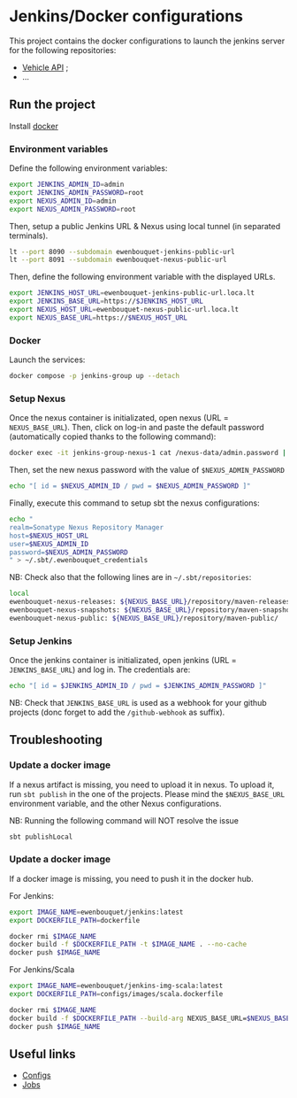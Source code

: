 # Jenkins/Docker configurations

This project contains the docker configurations to launch the jenkins server for the following repositories:
- [Vehicle API](https://github.com/iFairPlay22/Scala-Vehicles-API) ;
- ...

## Run the project

Install [docker](https://www.docker.com/)

### Environment variables

Define the following environment variables: 
```sh
export JENKINS_ADMIN_ID=admin
export JENKINS_ADMIN_PASSWORD=root
export NEXUS_ADMIN_ID=admin
export NEXUS_ADMIN_PASSWORD=root
``` 

Then, setup a public Jenkins URL & Nexus using local tunnel (in separated terminals).
```sh
lt --port 8090 --subdomain ewenbouquet-jenkins-public-url
lt --port 8091 --subdomain ewenbouquet-nexus-public-url
```

Then, define the following environment variable with the displayed URLs.
```sh
export JENKINS_HOST_URL=ewenbouquet-jenkins-public-url.loca.lt
export JENKINS_BASE_URL=https://$JENKINS_HOST_URL
export NEXUS_HOST_URL=ewenbouquet-nexus-public-url.loca.lt
export NEXUS_BASE_URL=https://$NEXUS_HOST_URL
```

### Docker

Launch the services:
```sh
docker compose -p jenkins-group up --detach
```

### Setup Nexus

Once the nexus container is initializated, open nexus (URL = `NEXUS_BASE_URL`). Then, click on log-in and paste the default password (automatically copied thanks to the following command):
```sh
docker exec -it jenkins-group-nexus-1 cat /nexus-data/admin.password | pbcopy
```

Then, set the new nexus password with the value of `$NEXUS_ADMIN_PASSWORD`
```sh
echo "[ id = $NEXUS_ADMIN_ID / pwd = $NEXUS_ADMIN_PASSWORD ]"
```

Finally, execute this command to setup sbt the nexus configurations:
```sh
echo "
realm=Sonatype Nexus Repository Manager
host=$NEXUS_HOST_URL
user=$NEXUS_ADMIN_ID
password=$NEXUS_ADMIN_PASSWORD
" > ~/.sbt/.ewenbouquet_credentials
```

NB: Check also that the following lines are in `~/.sbt/repositories`:
```sh
local
ewenbouquet-nexus-releases: ${NEXUS_BASE_URL}/repository/maven-releases/
ewenbouquet-nexus-snapshots: ${NEXUS_BASE_URL}/repository/maven-snapshots/
ewenbouquet-nexus-public: ${NEXUS_BASE_URL}/repository/maven-public/
```

### Setup Jenkins

Once the jenkins container is initializated, open jenkins (URL = `JENKINS_BASE_URL`) and log in. The credentials are:
```sh
echo "[ id = $JENKINS_ADMIN_ID / pwd = $JENKINS_ADMIN_PASSWORD ]"
```

NB: Check that `JENKINS_BASE_URL` is used as a webhook for your github projects (donc forget to add the `/github-webhook` as suffix).

## Troubleshooting

### Update a docker image

If a nexus artifact is missing, you need to upload it in nexus. To upload it, run `sbt publish` in the one of the projects. Please mind the `$NEXUS_BASE_URL` environment variable, and the other Nexus configurations.

NB: Running the following command will NOT resolve the issue
```sh
sbt publishLocal
```

### Update a docker image

If a docker image is missing, you need to push it in the docker hub.

For Jenkins: 
```sh
export IMAGE_NAME=ewenbouquet/jenkins:latest
export DOCKERFILE_PATH=dockerfile

docker rmi $IMAGE_NAME
docker build -f $DOCKERFILE_PATH -t $IMAGE_NAME . --no-cache
docker push $IMAGE_NAME
```

For Jenkins/Scala
```sh
export IMAGE_NAME=ewenbouquet/jenkins-img-scala:latest
export DOCKERFILE_PATH=configs/images/scala.dockerfile

docker rmi $IMAGE_NAME
docker build -f $DOCKERFILE_PATH --build-arg NEXUS_BASE_URL=$NEXUS_BASE_URL --build-arg NEXUS_HOST_URL=$NEXUS_HOST_URL --build-arg NEXUS_ADMIN_ID=$NEXUS_ADMIN_ID --build-arg NEXUS_ADMIN_PASSWORD=$NEXUS_ADMIN_PASSWORD -t $IMAGE_NAME . --no-cache
docker push $IMAGE_NAME
```

## Useful links

- [Configs](https://github.com/abrahamNtd/poc-jenkins-jcasc)
- [Jobs](https://jenkinsci.github.io/job-dsl-plugin/#path/job)